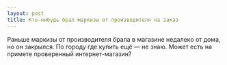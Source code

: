```yaml
---
layout: post 
title: Кто-нибудь брал маркизы от производителя на заказ 
--- 
```

Раньше маркизы от производителя брала в магазине недалеко от дома, но он закрылся. По городу где купить ещё — не знаю. Может есть на примете проверенный интернет-магазин?